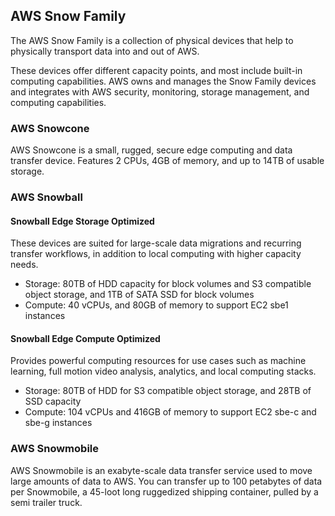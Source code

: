 ## AWS Snow Family

The AWS Snow Family is a collection of physical devices that help to physically transport data into and out of AWS.

These devices offer different capacity points, and most include built-in computing capabilities. AWS owns and manages the Snow Family devices and integrates with AWS security, monitoring, storage management, and computing capabilities.

### AWS Snowcone

AWS Snowcone is a small, rugged, secure edge computing and data transfer device. Features 2 CPUs, 4GB of memory, and up to 14TB of usable storage.

### AWS Snowball

#### Snowball Edge Storage Optimized

These devices are suited for large-scale data migrations and recurring transfer workflows, in addition to local computing with higher capacity needs.

- Storage: 80TB of HDD capacity for block volumes and S3 compatible object storage, and 1TB of SATA SSD for block volumes
- Compute: 40 vCPUs, and 80GB of memory to support EC2 sbe1 instances

#### Snowball Edge Compute Optimized

Provides powerful computing resources for use cases such as machine learning, full motion video analysis, analytics, and local computing stacks.

- Storage: 80TB of HDD for S3 compatible object storage, and 28TB of SSD capacity
- Compute: 104 vCPUs and 416GB of memory to support EC2 sbe-c and sbe-g instances

### AWS Snowmobile

AWS Snowmobile is an exabyte-scale data transfer service used to move large amounts of data to AWS. You can transfer up to 100 petabytes of data per Snowmobile, a 45-loot long ruggedized shipping container, pulled by a semi trailer truck.
